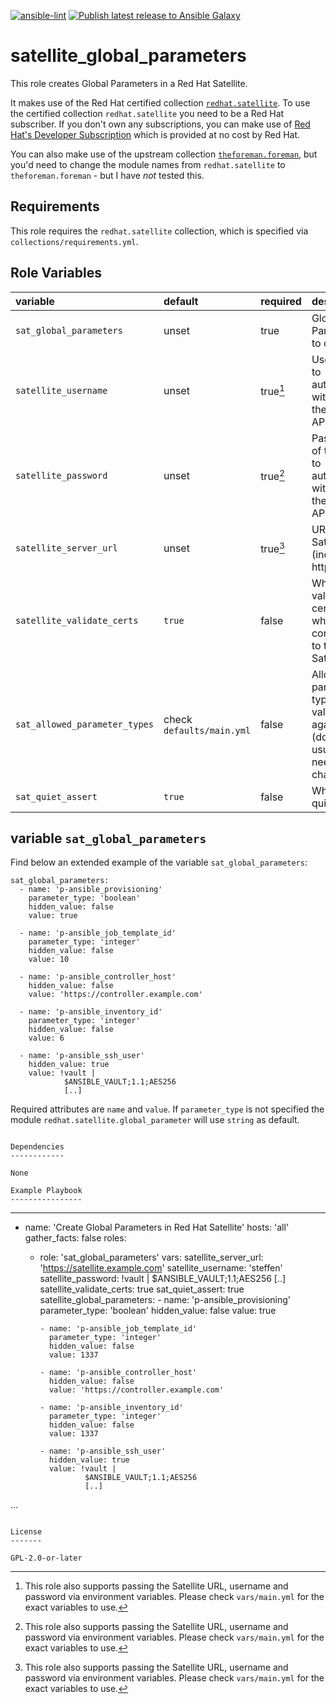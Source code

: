[![ansible-lint](https://github.com/sscheib/ansible-role-satellite_global_parameters/actions/workflows/ansible-lint.yml/badge.svg)](https://github.com/sscheib/ansible-role-satellite_global_parameters/actions/workflows/ansible-lint.yml) [![Publish latest release to Ansible Galaxy](https://github.com/sscheib/ansible-role-satellite_global_parameters/actions/workflows/ansible-galaxy.yml/badge.svg)](https://github.com/sscheib/ansible-role-satellite_global_parameters/actions/workflows/ansible-galaxy.yml)

satellite_global_parameters
=========

This role creates Global Parameters in a Red Hat Satellite. 

It makes use of the Red Hat certified collection [`redhat.satellite`](https://console.redhat.com/ansible/automation-hub/repo/published/redhat/satellite/docs/).
To use the certified collection `redhat.satellite` you need to be a Red Hat subscriber. If you don't own any subscriptions, you can make use of
[Red Hat's Developer Subscription](https://developers.redhat.com/articles/faqs-no-cost-red-hat-enterprise-linux) which is provided at no cost by Red Hat.

You can also make use of the upstream collection [`theforeman.foreman`](https://docs.ansible.com/ansible/latest/collections/theforeman/foreman/index.html), but you'd need to change the module names from `redhat.satellite` to `theforeman.foreman` - but I have *not* tested this.

Requirements
------------

This role requires the `redhat.satellite` collection, which is specified via `collections/requirements.yml`.

Role Variables
--------------
| variable                                     | default                      | required | description                                                                    |
| :---------------------------------           | :--------------------------- | :------- | :----------------------------------------------------------------------------- |
| `sat_global_parameters`                      | unset                        | true     | Global Parameters to create                                                    |
| `satellite_username`                         | unset                        | true[^1] | Username to authenticate with against the Satellite API                        |
| `satellite_password`                         | unset                        | true[^1] | Password of the user to authenticate with against the Satellite API            |
| `satellite_server_url`                       | unset                        | true[^1] | URL to the Satellite API (including http/s://)                                 |
| `satellite_validate_certs`                   | `true`                       | false    | Whether to validate certificates when connecting to the Satellite API          |
| `sat_allowed_parameter_types`                | check `defaults/main.yml`    | false    | Allowed parameter types to validate against (does usually not need changing)   | 
| `sat_quiet_assert`                           | `true`                       | false    | Whether to quiet assert                                                        |

## variable `sat_global_parameters`

Find below an extended example of the variable `sat_global_parameters`:
```
sat_global_parameters:
  - name: 'p-ansible_provisioning'
    parameter_type: 'boolean'
    hidden_value: false
    value: true

  - name: 'p-ansible_job_template_id'
    parameter_type: 'integer'
    hidden_value: false
    value: 10

  - name: 'p-ansible_controller_host'
    hidden_value: false
    value: 'https://controller.example.com'

  - name: 'p-ansible_inventory_id'
    parameter_type: 'integer'
    hidden_value: false
    value: 6

  - name: 'p-ansible_ssh_user'
    hidden_value: true
    value: !vault |
            $ANSIBLE_VAULT;1.1;AES256
            [..]
```

Required attributes are `name` and `value`. If `parameter_type` is not specified the module `redhat.satellite.global_parameter` will use `string` as default.

[^1]: This role also supports passing the Satellite URL, username and password via environment variables. Please check `vars/main.yml` for the exact variables to use.
```

Dependencies
------------

None

Example Playbook
----------------

```
---
- name: 'Create Global Parameters in Red Hat Satellite'
  hosts: 'all'
  gather_facts: false
  roles:
    - role: 'sat_global_parameters'
      vars:
        satellite_server_url: 'https://satellite.example.com'
        satellite_username: 'steffen'
        satellite_password: !vault |
          $ANSIBLE_VAULT;1.1;AES256
          [..]
        satellite_validate_certs: true
        sat_quiet_assert: true
        satellite_global_parameters:
          - name: 'p-ansible_provisioning'
            parameter_type: 'boolean'
            hidden_value: false
            value: true

          - name: 'p-ansible_job_template_id'
            parameter_type: 'integer'
            hidden_value: false
            value: 1337

          - name: 'p-ansible_controller_host'
            hidden_value: false
            value: 'https://controller.example.com'

          - name: 'p-ansible_inventory_id'
            parameter_type: 'integer'
            hidden_value: false
            value: 1337

          - name: 'p-ansible_ssh_user'
            hidden_value: true
            value: !vault |
                    $ANSIBLE_VAULT;1.1;AES256
                    [..]
...
```

License
-------

GPL-2.0-or-later
